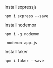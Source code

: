 
Install expressjs

`npm i express --save`

Install nodemon

`npm i -g nodemon`

` nodemon app.js`

Install faker

`npm i faker --save`
